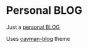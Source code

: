 # Personal BLOG

Just a [personal BLOG](http://0ink.net)

Uses [cayman-blog](https://github.com/lorepirri/cayman-blog) theme

